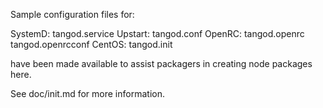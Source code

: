 Sample configuration files for:

SystemD: tangod.service
Upstart: tangod.conf
OpenRC:  tangod.openrc
         tangod.openrcconf
CentOS:  tangod.init

have been made available to assist packagers in creating node packages here.

See doc/init.md for more information.
